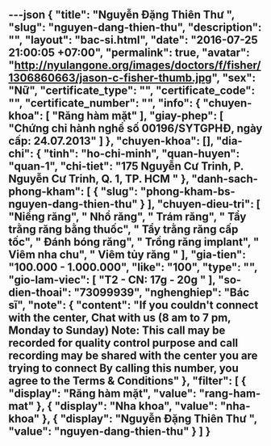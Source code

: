 ---json
{
    "title": "Nguyễn Đặng Thiên Thư ",
    "slug": "nguyen-dang-thien-thu",
    "description": "",
    "layout": "bac-si.html",
    "date": "2016-07-25 21:00:05 +07:00",
    "permalink": true,
    "avatar": "http://nyulangone.org/images/doctors/f/fisher/1306860663/jason-c-fisher-thumb.jpg",
    "sex": "Nữ",
    "certificate_type": "",
    "certificate_code": "",
    "certificate_number": "",
    "info": {
        "chuyen-khoa": [
            "Răng hàm mặt"
        ],
        "giay-phep": [
            "Chứng chỉ hành nghề số 00196/SYTGPHĐ, ngày cấp: 24.07.2013"
        ]
    },
    "chuyen-khoa": [],
    "dia-chi": {
        "tinh": "ho-chi-minh",
        "quan-huyen": "quan-1",
        "chi-tiet": "175 Nguyễn Cư Trinh, P. Nguyễn Cư Trinh, Q. 1, TP. HCM "
    },
    "danh-sach-phong-kham": [
        {
            "slug": "phong-kham-bs-nguyen-dang-thien-thu"
        }
    ],
    "chuyen-dieu-tri": [
        "Niềng răng",
        " Nhổ răng",
        " Trám răng",
        " Tẩy trằng răng bằng thuốc",
        " Tẩy trằng răng cấp tốc",
        " Đánh bóng răng",
        " Trồng răng implant",
        " Viêm nha chu",
        " Viêm tủy răng "
    ],
    "gia-tien": "100.000 - 1.000.000",
    "like": "100",
    "type": "",
    "gio-lam-viec": [
        "T2 - CN: 17g - 20g "
    ],
    "so-dien-thoai": "73099939",
    "nghenghiep": "Bác sĩ",
    "note": {
        "content": "If you couldn't connect with the center, Chat with us (8 am to 7 pm, Monday to Sunday) Note: This call may be recorded for quality control purpose and call recording may be shared with the center you are trying to connect By calling this number, you agree to the Terms & Conditions"
    },
    "filter": [
        {
            "display": "Răng hàm mặt",
            "value": "rang-ham-mat"
        },
        {
            "display": "Nha khoa",
            "value": "nha-khoa"
        },
        {
            "display": "Nguyễn Đặng Thiên Thư  ",
            "value": "nguyen-dang-thien-thu"
        }
    ]
}
---
